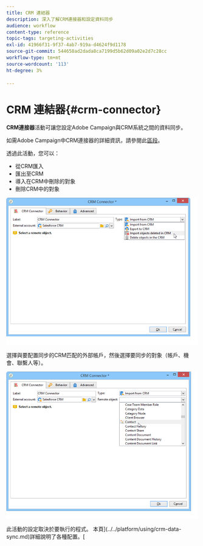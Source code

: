 ```yaml
---
title: CRM 連結器
description: 深入了解CRM連接器和設定資料同步
audience: workflow
content-type: reference
topic-tags: targeting-activities
exl-id: 41966f31-9f37-4ab7-919a-d4624f9d1178
source-git-commit: 544658ad2dada8ca7199d5b62d09a02e2d7c28cc
workflow-type: tm+mt
source-wordcount: '113'
ht-degree: 3%

---
```


# CRM 連結器{#crm-connector}

**CRM連接器**&#x200B;活動可讓您設定Adobe Campaign與CRM系統之間的資料同步。

如需Adobe Campaign中CRM連接器的詳細資訊，請參閱此[區段](../../platform/using/crm-connectors.md)。

透過此活動，您可以：

* 從CRM匯入
* 匯出至CRM
* 導入在CRM中刪除的對象
* 刪除CRM中的對象

![](assets/crm_task_select_op.png)

選擇與要配置同步的CRM匹配的外部帳戶，然後選擇要同步的對象（帳戶、機會、聯繫人等）。

![](assets/crm_task_select_obj.png)

此活動的設定取決於要執行的程式。 本頁](../../platform/using/crm-data-sync.md)詳細說明了各種配置。[
